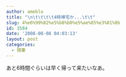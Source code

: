 ```yaml
---
author: ameblo
title: "\n\t\t\t\t4時帰宅か...\t\t"
slug: 4%e6%99%82%e5%b8%b0%e5%ae%85%e3%81%8b
id: 3584
date: '2008-08-08 04:03:13'
layout: post
categories:
  - 随筆
---
```


あと6時間ぐらいは早く帰って来たいなあ。